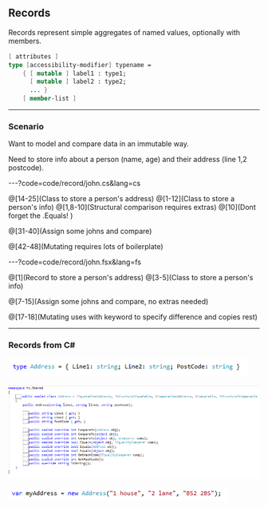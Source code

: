 ## Records

Records represent simple aggregates of named values, optionally with members.

``` fs
[ attributes ]
type [accessibility-modifier] typename =
    { [ mutable ] label1 : type1;
      [ mutable ] label2 : type2;
      ... }
    [ member-list ]
```

---

### Scenario

Want to model and compare data in an immutable way.

Need to store info about a person (name, age) and their address (line 1,2 postcode).


---?code=code/record/john.cs&lang=cs

@[14-25](Class to store a person's address)
@[1-12](Class to store a person's info)
@[1,8-10](Structural comparison requires extras)
@[10](Dont forget the .Equals! )

@[31-40](Assign some johns and compare)

@[42-48](Mutating requires lots of boilerplate)

---?code=code/record/john.fsx&lang=fs

@[1](Record to store a person's address)
@[3-5](Class to store a person's info)

@[7-15](Assign some johns and compare, no extras needed)

@[17-18](Mutating uses with keyword to specify difference and copies rest)

---

### Records from C# #

![AddressRecord](assets/img/fsAddressRecord.png)

![AddressDecomp](assets/img/fsAddress.png)

![AddressNew](assets/img/fsAddressNew.png)

